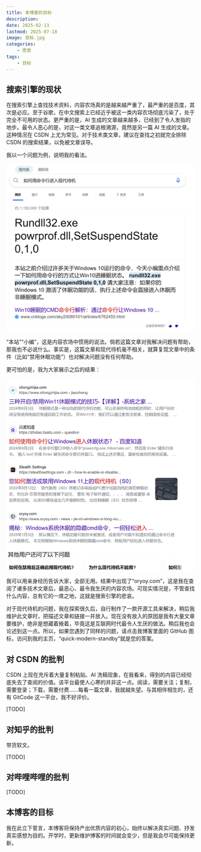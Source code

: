 ```yaml
---
title: 本博客的目标
description:
date: 2025-02-13
lastmod: 2025-07-18
image: 目标.jpg
categories:
    - 愿景
tags:
    - 目标
---
```


## 搜索引擎的现状

在搜索引擎上查找技术资料，内容农场真的是越来越严重了，最严重的是百度，其次是必应。至于谷歌，在中文搜索上已经近乎被这一类内容农场彻底污染了，处于完全不可用的状态。更严重的是，AI 生成的文章越来越多，已经到了令人发指的地步。最令人恶心的是，对这一类文章追根溯源，竟然是另一篇 AI 生成的文章。这种情况在 CSDN 上尤为常见。对于技术类文章，建议在查找之初就完全排除 CSDN 的搜索结果，以免被文章误导。

我以一个问题为例，说明我的看法。

![搜索以及第一位结果](现代待机的查找.png)

“本站”“小编”，这是内容农场中惯用的说法。倘若这篇文章对我解决问题有帮助，那我也不必说什么。事实是，这篇文章和现代待机毫不相关，就算复现文章中的条件（比如“禁用休眠功能”）也对解决问题没有任何帮助。

更可怕的是，我为大家展示之后的结果：

![之后的结果](之后的结果.png)

我可以用亲身经历告诉大家，全部无用。结果中出现了“oryoy.com”，这是我在查阅了诸多技术文章后，最恶心、最令我生厌的内容农场。可现实情况是，不管查找什么内容，总有它的一席之地，这就是搜索引擎的悲哀。

对于现代待机的问题，我在探索很久后，自行制作了一款开源工具来解决，稍后我维护此文章时，把描述文章和链接一并放入。现在没有放入的原因是我有大量文章要维护，绝非是想藏着掖着，毕竟这是互联网时代最令人生厌的做法。稍后我也会论述到这一点。所以，如果您遇到了同样的问题，请点击我博客里面的 GitHub 图标，访问到我的主页，“quick-modern-standby”就是您的答案。

## 对 CSDN 的批判

CSDN 上现在充斥着大量复制粘贴、AI 洗稿现象，在我看来，得到的内容已经彻底失去了查阅的价值。该平台最使人心寒的并非这一点。阅读，需要关注；复制，需要登录；下载，需要付费……每看一篇文章，我就越失望。与其相伴相生的，还有 GitCode 这一平台，我不好评价。

[TODO]

## 对知乎的批判

带货软文。

[TODO]

## 对哔哩哔哩的批判

[TODO]

## 本博客的目标

我在此立下誓言，本博客将保持产出优质内容的初心，始终以解决真实问题、抒发真实感想为目的。开学时，更新维护博客的时间就会变少，但是我会尽可能保持更新。
